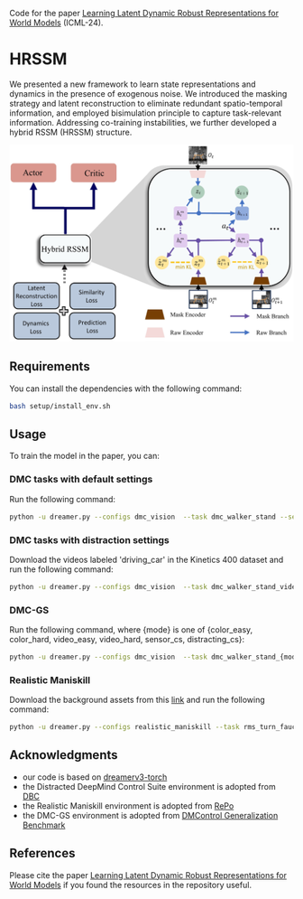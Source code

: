 Code for the paper [Learning Latent Dynamic Robust Representations for World Models](https://icml.cc/virtual/2024/poster/34700) (ICML-24).

# HRSSM

We presented a new framework to learn state representations and dynamics in the presence of exogenous noise. We introduced the masking strategy and latent reconstruction to eliminate redundant spatio-temporal information, and employed bisimulation principle to capture task-relevant information. Addressing co-training instabilities, we further developed a hybrid RSSM (HRSSM) structure.

![Framework](figures/world_model.jpg)

## Requirements

You can install the dependencies with the following command:

```bash
bash setup/install_env.sh
```

## Usage

To train the model in the paper, you can:

### DMC tasks with default settings

Run the following command:

```bash
python -u dreamer.py --configs dmc_vision  --task dmc_walker_stand --seed 0 --logdir ./log
```

### DMC tasks with distraction settings

Download the videos labeled 'driving_car' in the Kinetics 400 dataset and run the following command:

```bash
python -u dreamer.py --configs dmc_vision  --task dmc_walker_stand_video --seed 0 --logdir ./log
```

### DMC-GS

Run the following command, where {mode} is one of {color_easy, color_hard, video_easy, video_hard, sensor_cs, distracting_cs}:

```bash
python -u dreamer.py --configs dmc_vision  --task dmc_walker_stand_{mode} --seed 0 --logdir ./log
```

### Realistic Maniskill

Download the background assets from this [link](https://drive.google.com/file/d/1SLh1WOmYn5qzoDUygtlQ89SS8aBSenP0/view?usp=sharing) and run the following command:

```bash
python -u dreamer.py --configs realistic_maniskill --task rms_turn_faucet --seed 0 --logdir ./log
```


### 
## Acknowledgments

- our code is based on [dreamerv3-torch](https://github.com/NM512/dreamerv3-torch)
- the Distracted DeepMind Control Suite environment is adopted from [DBC](https://github.com/facebookresearch/deep_bisim4control)
- the Realistic Maniskill environment is adopted from [RePo](https://github.com/zchuning/repo)
- the DMC-GS environment is adopted from [DMControl Generalization Benchmark](https://github.com/nicklashansen/dmcontrol-generalization-benchmark/tree/main)

## References

Please cite the paper [Learning Latent Dynamic Robust Representations for World Models](https://icml.cc/virtual/2024/poster/34700) if you found the resources in the repository useful.